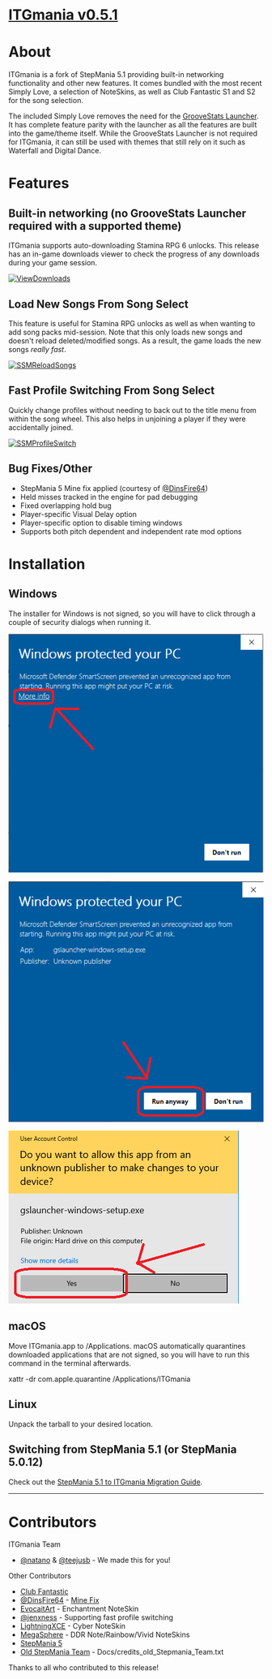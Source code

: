 [ITGmania v0.5.1](https://github.com/itgmania/itgmania/releases/tag/v0.5.1)
=========================================================

About
=====

ITGmania is a fork of StepMania 5.1 providing built-in networking functionality and other new features. It comes bundled with the most recent Simply Love, a selection of NoteSkins, as well as Club Fantastic S1 and S2 for the song selection.

The included Simply Love removes the need for the [GrooveStats Launcher](https://github.com/GrooveStats/gslauncher/). It has complete feature parity with the launcher as all the features are built into the game/theme itself. While the GrooveStats Launcher is not required for ITGmania, it can still be used with themes that still rely on it such as Waterfall and Digital Dance.

Features
========

Built-in networking (no GrooveStats Launcher required with a supported theme)
-----------------------------------------------------------------------------

ITGmania supports auto-downloading Stamina RPG 6 unlocks. This release has an in-game downloads viewer to check the progress of any downloads during your game session.

[![ViewDownloads](https://user-images.githubusercontent.com/5017202/173255997-d0be6c2b-4153-4c64-abb9-a8214fefdea1.png)](https://user-images.githubusercontent.com/5017202/173255997-d0be6c2b-4153-4c64-abb9-a8214fefdea1.png)

Load New Songs From Song Select
-------------------------------

This feature is useful for Stamina RPG unlocks as well as when wanting to add song packs mid-session. Note that this only loads new songs and doesn't reload deleted/modified songs. As a result, the game loads the new songs _really fast_.

[![SSMReloadSongs](https://user-images.githubusercontent.com/5017202/173255878-35bc23d3-c79c-46bd-9e0c-8ee318391280.png)](https://user-images.githubusercontent.com/5017202/173255878-35bc23d3-c79c-46bd-9e0c-8ee318391280.png)

Fast Profile Switching From Song Select
---------------------------------------

Quickly change profiles without needing to back out to the title menu from within the song wheel. This also helps in unjoining a player if they were accidentally joined.

[![SSMProfileSwitch](https://user-images.githubusercontent.com/5017202/173255964-3de42ad5-1cc3-4361-8599-4b583f76edba.png)](https://user-images.githubusercontent.com/5017202/173255964-3de42ad5-1cc3-4361-8599-4b583f76edba.png)

Bug Fixes/Other
---------------

*   StepMania 5 Mine fix applied (courtesy of [@DinsFire64](https://github.com/DinsFire64))
*   Held misses tracked in the engine for pad debugging
*   Fixed overlapping hold bug
*   Player-specific Visual Delay option
*   Player-specific option to disable timing windows
*   Supports both pitch dependent and independent rate mod options

Installation
============

Windows
-------

The installer for Windows is not signed, so you will have to click through a couple of security dialogs when running it.

[![](https://raw.githubusercontent.com/GrooveStats/gslauncher/main/doc/images/win-security-dialog-1.png)](https://raw.githubusercontent.com/GrooveStats/gslauncher/main/doc/images/win-security-dialog-1.png)

[![](https://raw.githubusercontent.com/GrooveStats/gslauncher/main/doc/images/win-security-dialog-2.png)](https://raw.githubusercontent.com/GrooveStats/gslauncher/main/doc/images/win-security-dialog-2.png)

[![](https://raw.githubusercontent.com/GrooveStats/gslauncher/main/doc/images/win-security-dialog-3.png)](https://raw.githubusercontent.com/GrooveStats/gslauncher/main/doc/images/win-security-dialog-3.png)

macOS
-----

Move ITGmania.app to /Applications. macOS automatically quarantines downloaded applications that are not signed, so you will have to run this command in the terminal afterwards.

xattr -dr com.apple.quarantine /Applications/ITGmania

Linux
-----

Unpack the tarball to your desired location.

Switching from StepMania 5.1 (or StepMania 5.0.12)
--------------------------------------------------

Check out the [StepMania 5.1 to ITGmania Migration Guide](https://github.com/itgmania/itgmania/blob/beta/Docs/Userdocs/sm5_migration.md).

* * *

Contributors
============

ITGmania Team

*   [@natano](https://github.com/natano) & [@teejusb](https://github.com/teejusb) - We made this for you!

Other Contributors

*   [Club Fantastic](https://wiki.clubfantastic.dance/en/Credits)
*   [@DinsFire64](https://github.com/DinsFire64) - [Mine Fix](https://gist.github.com/DinsFire64/4a3f763cd3033afd55a176980b32a3b5)
*   [EvocaitArt](https://twitter.com/EvocaitArt) - Enchantment NoteSkin
*   [@jenxness](https://github.com/jenxness) - Supporting fast profile switching
*   [LightningXCE](https://twitter.com/lightningxce) - Cyber NoteSkin
*   [MegaSphere](https://github.com/Pete-Lawrence/Peters-Noteskins) - DDR Note/Rainbow/Vivid NoteSkins
*   [StepMania 5](https://github.com/itgmania/itgmania/blob/v0.5.1/Docs/credits_SM5.txt)
*   [Old StepMania Team](https://github.com/itgmania/itgmania/blob/v0.5.1/Docs/credits_old_Stepmania_Team.txt) - Docs/credits\_old\_Stepmania\_Team.txt

Thanks to all who contributed to this release!